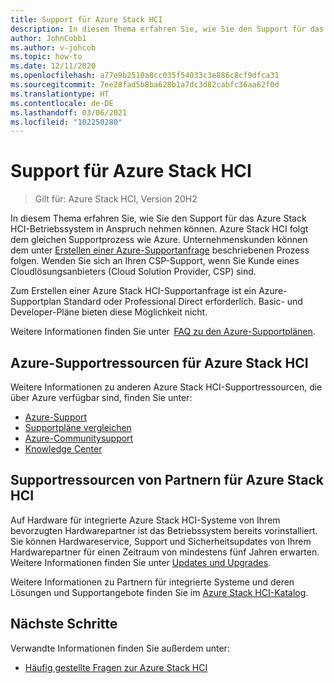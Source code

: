 ```yaml
---
title: Support für Azure Stack HCI
description: In diesem Thema erfahren Sie, wie Sie den Support für das Azure Stack HCI-Betriebssystem in Anspruch nehmen können.
author: JohnCobb1
ms.author: v-johcob
ms.topic: how-to
ms.date: 12/11/2020
ms.openlocfilehash: a77e9b2510a8cc035f54033c3e886c8cf9dfca31
ms.sourcegitcommit: 7ee28fad5b8ba628b1a7dc3d82cabfc36aa62f0d
ms.translationtype: HT
ms.contentlocale: de-DE
ms.lasthandoff: 03/06/2021
ms.locfileid: "102250280"
---
```

# <a name="get-support-for-azure-stack-hci"></a>Support für Azure Stack HCI

>Gilt für: Azure Stack HCI, Version 20H2

In diesem Thema erfahren Sie, wie Sie den Support für das Azure Stack HCI-Betriebssystem in Anspruch nehmen können. Azure Stack HCI folgt dem gleichen Supportprozess wie Azure. Unternehmenskunden können dem unter [Erstellen einer Azure-Supportanfrage](/azure/azure-portal/supportability/how-to-create-azure-support-request) beschriebenen Prozess folgen. Wenden Sie sich an Ihren CSP-Support, wenn Sie Kunde eines Cloudlösungsanbieters (Cloud Solution Provider, CSP) sind.

Zum Erstellen einer Azure Stack HCI-Supportanfrage ist ein Azure-Supportplan Standard oder Professional Direct erforderlich. Basic- und Developer-Pläne bieten diese Möglichkeit nicht.

Weitere Informationen finden Sie unter  [FAQ zu den Azure-Supportplänen](https://azure.microsoft.com/support/faq/).

## <a name="azure-support-resources-for-azure-stack-hci"></a>Azure-Supportressourcen für Azure Stack HCI
Weitere Informationen zu anderen Azure Stack HCI-Supportressourcen, die über Azure verfügbar sind, finden Sie unter:
- [Azure-Support](https://azure.microsoft.com/support/options/)
- [Supportpläne vergleichen](https://azure.microsoft.com/support/plans/)
- [Azure-Communitysupport](https://azure.microsoft.com/support/community/)
- [Knowledge Center](https://azure.microsoft.com/resources/knowledge-center/)

## <a name="partner-support-resources-for-azure-stack-hci"></a>Supportressourcen von Partnern für Azure Stack HCI
Auf Hardware für integrierte Azure Stack HCI-Systeme von Ihrem bevorzugten Hardwarepartner ist das Betriebssystem bereits vorinstalliert. Sie können Hardwareservice, Support und Sicherheitsupdates von Ihrem Hardwarepartner für einen Zeitraum von mindestens fünf Jahren erwarten. Weitere Informationen finden Sie unter [Updates und Upgrades](../concepts/updates.md). 

Weitere Informationen zu Partnern für integrierte Systeme und deren Lösungen und Supportangebote finden Sie im [Azure Stack HCI-Katalog](https://hcicatalog.azurewebsites.net).

## <a name="next-steps"></a>Nächste Schritte
Verwandte Informationen finden Sie außerdem unter:
- [Häufig gestellte Fragen zur Azure Stack HCI](../faq.yml)